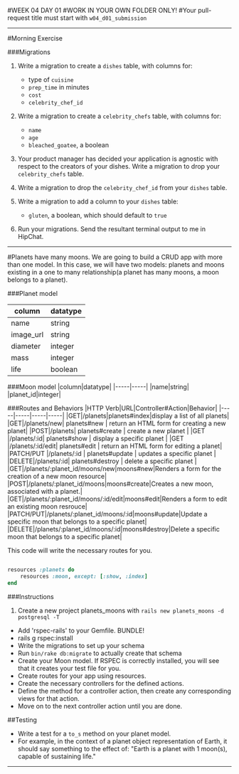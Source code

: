 #WEEK 04 DAY 01
#WORK IN YOUR OWN FOLDER ONLY!
#Your pull-request title must start with `w04_d01_submission`

___

#Morning Exercise

###Migrations

1.  Write a migration to create a `dishes` table, with columns for:
	- type of `cuisine`
	- `prep_time` in minutes
	- `cost`
	- `celebrity_chef_id`

2.  Write a migration to create a `celebrity_chefs` table, with columns for:
	- `name`
	- `age`
	- `bleached_goatee`, a boolean

3.  Your product manager has decided your application is agnostic with respect to the creators of your dishes.  Write a migration to drop your `celebrity_chefs` table.
4.  Write a migration to drop the `celebrity_chef_id` from your `dishes` table.

5. Write a migration to add a column to your `dishes` table:
	- `gluten`, a boolean, which should default to `true`

6. Run your migrations.  Send the resultant terminal output to me in HipChat.


---

#Planets have many moons.
We are going to build a CRUD app with more than one model.  In this case, we will have two models: planets and moons existing in a one to many relationship(a planet has many moons, a moon belongs to a planet). 

###Planet model

| column | datatype | 
|-----|-----|
| name|string|
| image_url| string |
| diameter | integer |
| mass|integer |
| life|boolean|


###Moon model
|column|datatype|
|-----|-----|
|name|string|
|planet_id|integer|


###Routes and Behaviors
|HTTP Verb|URL|Controller#Action|Behavior|
|-----|-----|-----|-----|
|GET|/planets|planets#index|display a list of all planets|
|GET|/planets/new| planets#new | return an HTML form for creating a new planet|
|POST|/planets| planets#create | create a new planet |
|GET |/planets/:id| planets#show | display a specific planet |
|GET |/planets/:id/edit| planets#edit | return an HTML form for editing a planet|
|PATCH/PUT |/planets/:id | planets#update | updates a specific planet |
|DELETE|/planets/:id| planets#destroy | delete a specific planet |
|GET|/planets/:planet_id/moons/new|moons#new|Renders a form for the creation of a new moon resource|
|POST|/planets/:planet_id/moons|moons#create|Creates a new moon, associated with a planet.|
|GET|/planets/:planet_id/moons/:id/edit|moons#edit|Renders a form to edit an existing moon resrouce|
|PATCH/PUT|/planets/:planet_id/moons/:id|moons#update|Update a specific moon that belongs to a specific planet|
|DELETE|/planets/:planet_id/moons/:id|moons#destroy|Delete a specific moon that belongs to a specific planet|

This code will write the necessary routes for you.

```ruby 

resources :planets do 
    resources :moon, except: [:show, :index]
end

```

###Instructions
1. Create a new project planets_moons with `rails new planets_moons -d postgresql -T`
* Add 'rspec-rails' to your Gemfile.  BUNDLE!
* rails g rspec:install 
* Write the migrations to set up your schema
* Run `bin/rake db:migrate` to actually create that schema
* Create your Moon model.  If RSPEC is correctly installed, you will see that it creates your test file for you.
* Create routes for your app using resources. 
* Create the necessary controllers for the defined actions. 
* Define the method for a controller action, then create any corresponding views for that action.
* Move on to the next controller action until you are done.

##Testing
* Write a test for a `to_s` method on your planet model.  
* For example, in the context of a planet object representation of Earth, it should say something to the effect of: "Earth is a planet with 1 moon(s), capable of sustaining life."

___






